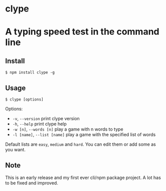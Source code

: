 # clype
# A typing speed test in the command line

## Install
```
$ npm install clype -g
```
## Usage
```
$ clype [options]
```
Options:
 - `-v`, `--version` print clype version
 - `-h`, `--help` print clype help
 - `-w [n]`, `--words [n]` play a game with n words to type
 - `-l [name]`, `--list [name]` play a game with the specified list of words

Default lists are `easy`, `medium` and `hard`. You can edit them or add some as you want.


## Note
This is an early release and my first ever cli/npm package project. A lot has to be fixed and improved.